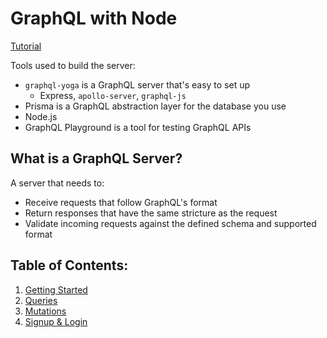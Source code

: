 # GraphQL with Node
[Tutorial](https://www.howtographql.com/graphql-js/0-introduction/)

Tools used to build the server:
- `graphql-yoga` is a GraphQL server that's easy to set up
  - Express, `apollo-server`, `graphql-js`
- Prisma is a GraphQL abstraction layer for the database you use
- Node.js
- GraphQL Playground is a tool for testing GraphQL APIs


## What is a GraphQL Server?
A server that needs to:
- Receive requests that follow GraphQL's format
- Return responses that have the same stricture as the request
- Validate incoming requests against the defined schema and supported format


## Table of Contents:
1. [Getting Started](./01-getting-started)
2. [Queries](./02-queries)
3. [Mutations](./03-mutations)
4. [Signup & Login](./04-signup-and-login)
